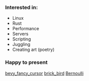 ### Interested in:
* Linux
* Rust
* Performance
* Servers
* Scripting
* Juggling
* Creating art (poetry)
### Happy to present
[bevy_fancy_cursor](https://github.com/Siiir/bevy_fancy_cursor)
[brick_bird](https://github.com/Siiir/brick_bird)
[Bernoulli](https://github.com/Siiir/Bernoulli)
